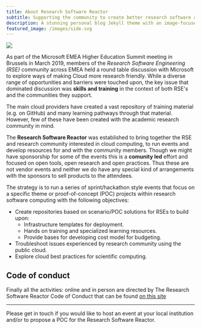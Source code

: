 ```yaml
---
title: About Research Software Reactor
subtitle: Supporting the community to create better research software and solutions
description: A stunning personal blog Jekyll theme with an image-focused design.
featured_image: /images/side.svg
---
```


![](/images/what_we_do.jpg)

As part of the Microsoft EMEA Higher Education Summit meeting in Brussels in
March 2019, members of the *Research Software Engineering (RSE)* community
across EMEA held a round table discussion with Microsoft to explore ways of
making Cloud more research friendly. While a diverse range of opportunities
and barriers were touched upon, the key issue that dominated discussion was
**skills and training** in the context of both RSE's and the communities they
support. 

The main cloud providers have created a vast repository of training material (e.g. on
GitHub) and many learning pathways through that material. However, few of
these have been created with the academic research community in mind.

The **Research Software Reactor** was established to bring together the RSE and 
research community interested in cloud computing, to run events and develop 
resources for and with the community members. Though we might have sponsorship for some of the 
events this is a **comunity led** effort and focused on open tools, open research and open practices.
Thus these are not vendor events and neither we do have any special kind of arrangements with the sponsors
to sell products to the attendees. 


The strategy is to run a series of sprint/hackathon style events that focus on a specific theme or proof-of-concept (POC) 
projects within research software computing with the following objectives:
* Create repositories based on scenario/POC solutions for RSEs to build upon:
  - Infrastructure templates for deployment.
  - Hands on training and specialized learning resources.
  - Provide bases for developing cost model for budgeting.
* Troubleshoot issues experienced by research community using the public cloud.
* Explore cloud best practices for scientific computing.


## Code of conduct

Finally all the activities: online and in person are directed by The Research Software Reactor 
Code of Conduct that can be found [on this site]({{site.baseurl}}/coc)

---

Please get in touch if you would like to host an event at your local
institution and/or to propose a POC for the Research Software Reactor.